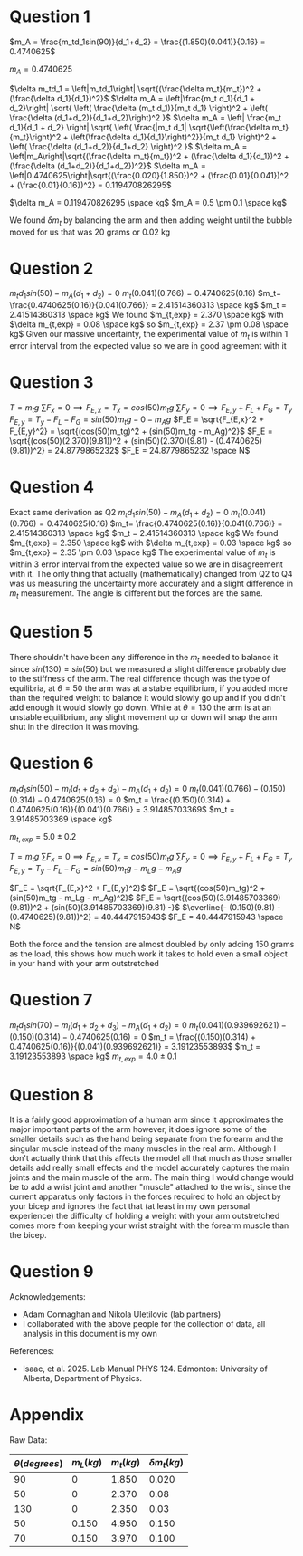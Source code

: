 # Question 1

$m_A = \frac{m_td_1sin(90)}{d_1+d_2} = \frac{(1.850)(0.041)}{0.16} = 0.4740625$

$m_A = 0.4740625$

$\delta m_td_1 = \left|m_td_1\right| \sqrt{(\frac{\delta m_t}{m_t})^2 + (\frac{\delta d_1}{d_1})^2}$
$\delta m_A = \left|\frac{m_t d_1}{d_1 + d_2}\right| \sqrt{ \left( \frac{\delta (m_t d_1)}{m_t d_1} \right)^2 + \left( \frac{\delta (d_1+d_2)}{d_1+d_2}\right)^2 }$
$\delta m_A = \left| \frac{m_t d_1}{d_1 + d_2} \right| \sqrt{ \left( \frac{|m_t d_1| \sqrt{\left(\frac{\delta m_t}{m_t}\right)^2 + \left(\frac{\delta d_1}{d_1}\right)^2}}{m_t d_1} \right)^2 + \left( \frac{\delta (d_1+d_2)}{d_1+d_2} \right)^2 }$
$\delta m_A = \left|m_A\right|\sqrt{(\frac{\delta m_t}{m_t})^2 + (\frac{\delta d_1}{d_1})^2 + (\frac{\delta (d_1+d_2)}{d_1+d_2})^2}$ 
$\delta m_A = \left|0.4740625\right|\sqrt{(\frac{0.020}{1.850})^2 + (\frac{0.01}{0.041})^2 + (\frac{0.01}{0.16})^2} = 0.119470826295$  

$\delta m_A = 0.119470826295 \space kg$
$m_A = 0.5 \pm 0.1 \space kg$

We found $\delta m_t$ by balancing the arm and then adding weight until the bubble moved for us that was 20 grams or 0.02 kg
# Question 2

$m_td_1 sin(50) - m_A(d_1+d_2) = 0$
$m_t(0.041)(0.766) = 0.4740625(0.16)$
$m_t= \frac{0.4740625(0.16)}{0.041(0.766)} = 2.41514360313 \space kg$
$m_t = 2.41514360313 \space kg$
We found $m_{t,exp} = 2.370 \space kg$ with $\delta m_{t,exp} = 0.08 \space kg$
so $m_{t,exp} = 2.37 \pm 0.08 \space kg$
Given our massive uncertainty, the experimental value of $m_t$ is within 1 error interval from the expected value so we are in good agreement with it

# Question 3
$T = m_tg$
$\sum F_{x} = 0 \implies F_{E,x} = T_x = cos(50)m_tg$
$\sum F_{y} = 0 \implies F_{E,y} + F_L + F_G = T_y$
$F_{E,y} = T_y - F_L - F_G = sin(50)m_tg - 0 - m_Ag$
$F_E = \sqrt{F_{E,x}^2 + F_{E,y}^2} = \sqrt{(cos(50)m_tg)^2 + (sin(50)m_tg - m_Ag)^2}$
$F_E = \sqrt{(cos(50)(2.370)(9.81))^2 + (sin(50)(2.370)(9.81) - (0.4740625)(9.81))^2} = 24.8779865232$
$F_E = 24.8779865232 \space N$

# Question 4
Exact same derivation as Q2
$m_td_1 sin(50) - m_A(d_1+d_2) = 0$
$m_t(0.041)(0.766) = 0.4740625(0.16)$
$m_t= \frac{0.4740625(0.16)}{0.041(0.766)} = 2.41514360313 \space kg$
$m_t =  2.41514360313 \space kg$
We found $m_{t,exp} = 2.350 \space kg$ with $\delta m_{t,exp} = 0.03 \space kg$
so $m_{t,exp} = 2.35 \pm 0.03 \space kg$
The experimental value of $m_t$ is within 3 error interval from the expected value so we are in disagreement with it. 
The only thing that actually (mathematically) changed from Q2 to Q4 was us measuring the uncertainty more accurately and a slight difference in $m_t$ measurement. The angle is different but the forces are the same.

# Question 5

There shouldn't have been any difference in the $m_t$ needed to balance it since $sin(130) = sin(50)$
but we measured a slight difference probably due to the stiffness of the arm. The real difference though was the type of equilibria, at $\theta = 50$ the arm was at a stable equilibrium, if you added more than the required weight to balance it would slowly go up and if you didn't add enough it would slowly go down. While at $\theta = 130$ the arm is at an unstable equilibrium, any slight movement up or down will snap the arm shut in the direction it was moving. 

# Question 6
$m_td_1 sin(50) - m_l(d_1+ d_2+d_3) - m_A(d_1+d_2) = 0$
$m_t(0.041)(0.766) - (0.150)(0.314) - 0.4740625(0.16) = 0$
$m_t = \frac{(0.150)(0.314) + 0.4740625(0.16)}{(0.041)(0.766)} = 3.91485703369$
$m_t = 3.91485703369 \space kg$

$m_{t,exp} = 5.0 \pm 0.2$

$T = m_tg$
$\sum F_{x} = 0 \implies F_{E,x} = T_x = cos(50)m_tg$
$\sum F_{y} = 0 \implies F_{E,y} + F_L + F_G = T_y$
$F_{E,y} = T_y - F_L - F_G = sin(50)m_tg - m_Lg - m_Ag$

$F_E = \sqrt{F_{E,x}^2 + F_{E,y}^2}$
$F_E = \sqrt{(cos(50)m_tg)^2 + (sin(50)m_tg - m_Lg - m_Ag)^2}$
$F_E = \sqrt{(cos(50)(3.91485703369)(9.81))^2 + (sin(50)(3.91485703369)(9.81) -}$
$\overline{- (0.150)(9.81) - (0.4740625)(9.81))^2} = 40.4447915943$
$F_E = 40.4447915943 \space N$

Both the force and the tension are almost doubled by only adding 150 grams as the load, this shows how much work it takes to hold even a small object in your hand with your arm outstretched

# Question 7

$m_td_1 sin(70) - m_l(d_1+ d_2+d_3) - m_A(d_1+d_2) = 0$
$m_t(0.041)(0.939692621) - (0.150)(0.314) - 0.4740625(0.16) = 0$
$m_t = \frac{(0.150)(0.314) + 0.4740625(0.16)}{(0.041)(0.939692621)} = 3.19123553893$
$m_t = 3.19123553893 \space kg$
$m_{t,exp} = 4.0 \pm 0.1$


# Question 8

It is a fairly good approximation of a human arm since it approximates the major important parts of the arm however, it does ignore some of the smaller details such as the hand being separate from the forearm and the singular muscle instead of the many muscles in the real arm. Although I don't actually think that this affects the model all that much as those smaller details add really small effects and the model accurately captures the main joints and the main muscle of the arm.
The main thing I would change would be to add a wrist joint and another "muscle" attached to the wrist, since the current apparatus only factors in the forces required to hold an object by your bicep and ignores the fact that (at least in my own personal experience) the difficulty of holding a weight with your arm outstretched comes more from keeping your wrist straight with the forearm muscle than the bicep.

# Question 9
Acknowledgements: 
- Adam Connaghan and Nikola Uletilovic (lab partners)
- I collaborated with the above people for the collection of data, all analysis in this document is my own 

References:
- Isaac, et al. 2025. Lab Manual PHYS 124. Edmonton: University of Alberta, Department of Physics.


# Appendix

Raw Data:

| $\theta(degrees)$ | $m_L(kg)$ | $m_t(kg)$ | $\delta m_t(kg)$ |
| ----------------- | --------- | --------- | ---------------- |
| 90                | 0         | 1.850     | 0.020            |
| 50                | 0         | 2.370     | 0.08             |
| 130               | 0         | 2.350     | 0.03             |
| 50                | 0.150     | 4.950     | 0.150            |
| 70                | 0.150     | 3.970     | 0.100            |

